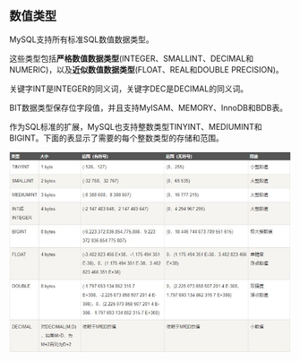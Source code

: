 ## 数值类型

MySQL支持所有标准SQL数值数据类型。

这些类型包括**严格数值数据类型**(INTEGER、SMALLINT、DECIMAL和NUMERIC)，以及**近似数值数据类型**(FLOAT、REAL和DOUBLE PRECISION)。

关键字INT是INTEGER的同义词，关键字DEC是DECIMAL的同义词。

BIT数据类型保存位字段值，并且支持MyISAM、MEMORY、InnoDB和BDB表。

作为SQL标准的扩展，MySQL也支持整数类型TINYINT、MEDIUMINT和BIGINT。下面的表显示了需要的每个整数类型的存储和范围。

![](./img/mysqldatatype.jpg)
